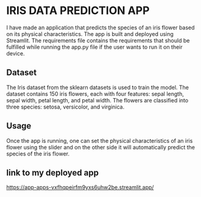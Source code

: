 # IRIS DATA PREDICTION APP

I have made an application that predicts the species of an iris flower based on its physical characteristics. The app is built and deployed using Streamlit. The requirements file contains the requirements that should be fulfilled while running the app.py file if the user wants to run it on their device. 

## Dataset

The Iris dataset from the sklearn datasets is used to train the model. The dataset contains 150 iris flowers, each with four features: sepal length, sepal width, petal length, and petal width. The flowers are classified into three species: setosa, versicolor, and virginica.

## Usage

Once the app is running, one can set the physical characteristics of an iris flower using the slider and on the other side it will automatically predict the species of the iris flower.


## link to my deployed app
https://app-apps-vxfhqpeirfm9yxs6uhw2be.streamlit.app/  

